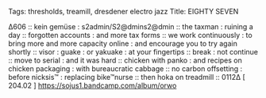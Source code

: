 Tags: thresholds, treamill, dresdener electro jazz 
Title: EIGHTY SEVEN
  
∆606 :: kein gemüse : s2admin/S2@dmins2@dmin :: the taxman : ruining a day :: forgotten accounts : and more tax forms :: we work continuously : to bring more and more capacity online : and encourage you to try again shortly :: visor : guake : or yakuake : at your fingertips :: break : not continue :: move to serial : and it was hard :: chicken with panko : and recipes on chicken packaging : with bureaucratic cabbage :: no carbon offsetting : before nicksis™ : replacing bike™nurse :: then hoka on treadmill ::  0112∆
[ 204.02 ]
<https://sojus1.bandcamp.com/album/orwo>  